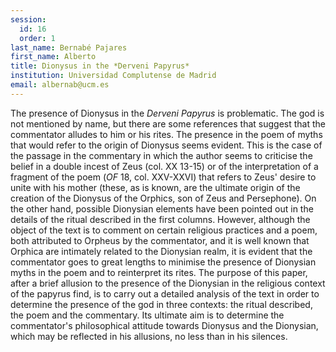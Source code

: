 ```yaml
---
session:
  id: 16
  order: 1
last_name: Bernabé Pajares
first_name: Alberto
title: Dionysus in the *Derveni Papyrus*
institution: Universidad Complutense de Madrid
email: albernab@ucm.es
---
```


The presence of Dionysus in the *Derveni Papyrus* is problematic. The god is not mentioned by name, but there are some references that suggest that the commentator alludes to him or his rites. The presence in the poem of myths that would refer to the origin of Dionysus seems evident. This is the case of the passage in the commentary in which the author seems to criticise the belief in a double incest of Zeus (col. XX 13-15) or of the interpretation of a fragment of the poem (*OF* 18, col. XXV-XXVI) that refers to Zeus' desire to unite with his mother (these, as is known, are the ultimate origin of the creation of the Dionysus of the Orphics, son of Zeus and Persephone). On the other hand, possible Dionysian elements have been pointed out in the details of the ritual described in the first columns. However, although the object of the text is to comment on certain religious practices and a poem, both attributed to Orpheus by the commentator, and it is well known that Orphica are intimately related to the Dionysian realm, it is evident that the commentator goes to great lengths to minimise the presence of Dionysian myths in the poem and to reinterpret its rites. The purpose of this paper, after a brief allusion to the presence of the Dionysian in the religious context of the papyrus find, is to carry out a detailed analysis of the text in order to determine the presence of the god in three contexts: the ritual described, the poem and the commentary. Its ultimate aim is to determine the commentator's philosophical attitude towards Dionysus and the Dionysian, which may be reflected in his allusions, no less than in his silences.
